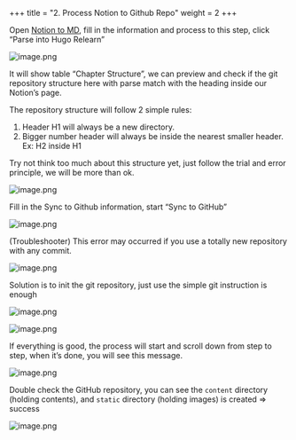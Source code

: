 +++
title = "2. Process Notion to Github Repo"
weight = 2
+++


Open [Notion to MD](https://notion-to-md.bamidev.com/), fill in the information and process to this step, click “Parse into Hugo Relearn”


![image.png](/images/003-iii-level-2-notion-to-github-repo/14-805036-image.png)


It will show table “Chapter Structure”, we can preview and check if the git repository structure here with parse match with the heading inside our Notion’s page.


The repository structure will follow 2 simple rules:

1. Header H1 will always be a new directory.
2. Bigger number header will always be inside the nearest smaller header. Ex: H2 inside H1

Try not think too much about this structure yet, just follow the trial and error principle, we will be more than ok.


![image.png](/images/003-iii-level-2-notion-to-github-repo/14-777763-image.png)


Fill in the Sync to Github information, start “Sync to GitHub”


![image.png](/images/003-iii-level-2-notion-to-github-repo/14-743155-image.png)


(Troubleshooter) This error may occurred if you use a totally new repository with any commit.


![image.png](/images/003-iii-level-2-notion-to-github-repo/14-706019-image.png)


Solution is to init the git repository, just use the simple git instruction is enough


![image.png](/images/003-iii-level-2-notion-to-github-repo/14-268122-image.png)


![image.png](/images/003-iii-level-2-notion-to-github-repo/14-983293-image.png)


If everything is good, the process will start and scroll down from step to step, when it’s done, you will see this message.


![image.png](/images/003-iii-level-2-notion-to-github-repo/14-730856-image.png)


Double check the GitHub repository, you can see the `content` directory (holding contents), and `static` directory (holding images) is created ⇒ success


![image.png](/images/003-iii-level-2-notion-to-github-repo/14-992494-image.png)


